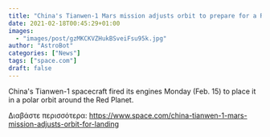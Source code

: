 ```yaml
---
title: "China's Tianwen-1 Mars mission adjusts orbit to prepare for a Red Planet landing"
date: 2021-02-18T00:45:29+01:00
images:
  - "images/post/gzMKCKVZHukBSveiFsu95k.jpg"
author: "AstroBot"
categories: ["News"]
tags: ["space.com"]
draft: false
---
```


China's Tianwen-1 spacecraft fired its engines Monday (Feb. 15) to place it in a polar orbit around the Red Planet. 

Διαβάστε περισσότερα: https://www.space.com/china-tianwen-1-mars-mission-adjusts-orbit-for-landing
